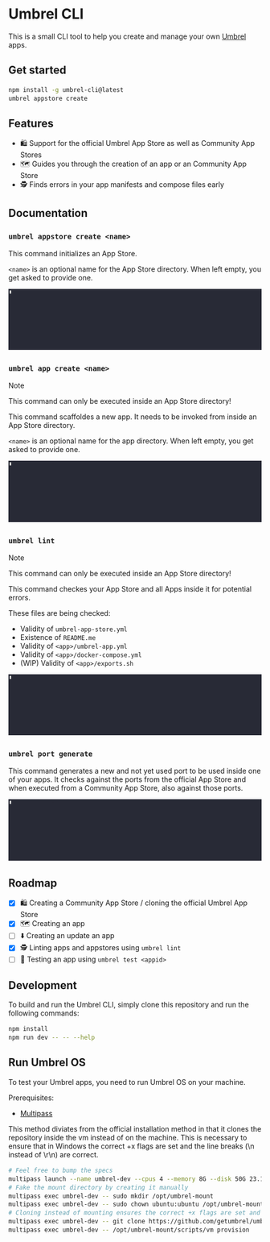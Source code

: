 # Umbrel CLI

This is a small CLI tool to help you create and manage your own [Umbrel](https://umbrel.com) apps.

## Get started

```bash
npm install -g umbrel-cli@latest
umbrel appstore create
```

## Features

- 🛍️ Support for the official Umbrel App Store as well as Community App Stores
- 🗺️ Guides you through the creation of an app or an Community App Store
- 🕵️ Finds errors in your app manifests and compose files early

## Documentation

### `umbrel appstore create <name>`

This command initializes an App Store.

`<name>` is an optional name for the App Store directory. When left empty, you get asked to provide one.

![aumbrel appstore create](assets/appstore-create.gif?raw=true)

### `umbrel app create <name>`

> [!NOTE]  
> This command can only be executed inside an App Store directory!

This command scaffoldes a new app. It needs to be invoked from inside an App Store directory.

`<name>` is an optional name for the app directory. When left empty, you get asked to provide one.

![aumbrel appstore create](assets/app-create.gif?raw=true)

### `umbrel lint`

> [!NOTE]  
> This command can only be executed inside an App Store directory!

This command checkes your App Store and all Apps inside it for potential errors.

These files are being checked:

- Validity of `umbrel-app-store.yml`
- Existence of `README.me`
- Validity of `<app>/umbrel-app.yml`
- Validity of `<app>/docker-compose.yml`
- (WIP) Validity of `<app>/exports.sh`

![aumbrel appstore create](assets/lint.gif?raw=true)

### `umbrel port generate`

This command generates a new and not yet used port to be used inside one of your apps.
It checks against the ports from the official App Store and when executed from a Community App Store,
also against those ports.

![aumbrel appstore create](assets/port-generate.gif?raw=true)

## Roadmap

- [x] 🛍️ Creating a Community App Store / cloning the official Umbrel App Store
- [x] 🗺️ Creating an app
- [ ] ⬇️ Creating an update an app
- [x] 🕵️ Linting apps and appstores using `umbrel lint`
- [ ] 🧪 Testing an app using `umbrel test <appid>`

## Development

To build and run the Umbrel CLI, simply clone this repository and run the following commands:

```bash
npm install
npm run dev -- -- --help
```

## Run Umbrel OS

To test your Umbrel apps, you need to run Umbrel OS on your machine.

Prerequisites:

- [Multipass](https://multipass.run/install)

This method diviates from the official installation method in that it clones the repository inside the vm
instead of on the machine. This is necessary to ensure that in Windows the correct +x flags are set and the
line breaks (\n instead of \r\n) are correct.

```bash
# Feel free to bump the specs
multipass launch --name umbrel-dev --cpus 4 --memory 8G --disk 50G 23.10
# Fake the mount directory by creating it manually
multipass exec umbrel-dev -- sudo mkdir /opt/umbrel-mount
multipass exec umbrel-dev -- sudo chown ubuntu:ubuntu /opt/umbrel-mount
# Cloning instead of mounting ensures the correct +x flags are set and the line breaks (\n instead of \r\n) are correct
multipass exec umbrel-dev -- git clone https://github.com/getumbrel/umbrel.git /opt/umbrel-mount
multipass exec umbrel-dev -- /opt/umbrel-mount/scripts/vm provision
```
